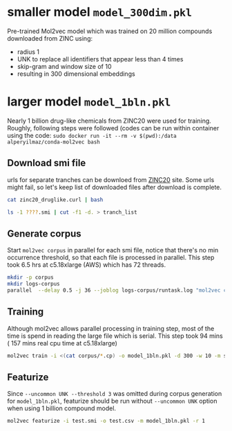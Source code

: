 # smaller model `model_300dim.pkl`

Pre-trained Mol2vec model which was trained on 20 million compounds downloaded from ZINC using:

* radius 1
* UNK to replace all identifiers that appear less than 4 times
* skip-gram and window size of 10
* resulting in 300 dimensional embeddings

# larger model `model_1bln.pkl`

Nearly 1 billion drug-like chemicals from ZINC20 were used for training. Roughly, following steps were followed (codes can be run within container using the code: `sudo docker run -it --rm -v $(pwd):/data alperyilmaz/conda-mol2vec bash`

## Download smi file

urls for separate tranches can be downloed from [ZINC20](http://zinc20.docking.org/tranches/home) site. Some urls might fail, so let's keep list of downloaded files after download is complete.

```bash
cat zinc20_druglike.curl | bash

ls -1 ????.smi | cut -f1 -d. > tranch_list
```

## Generate corpus

Start `mol2vec corpus` in parallel for each smi file, notice that there's no min occurrence threshold, so that each file is processed in parallel. This step took 6.5 hrs at c5.18xlarge (AWS) which has 72 threads.

```bash
mkdir -p corpus
mkdir logs-corpus
parallel  --delay 0.5 -j 36 --joblog logs-corpus/runtask.log "mol2vec corpus -i {}.smi -o corpus/{}.cp -r 1 -j 2 &> logs-corpus/{}_.log" :::: tranch_list   
```

## Training

Although mol2vec allows parallel processing in training step, most of the time is spend in reading the large file which is serial. This step took 94 mins ( 157 mins real cpu time at c5.18xlarge)

```bash
mol2vec train -i <(cat corpus/*.cp) -o model_1bln.pkl -d 300 -w 10 -m skip-gram --threshold 3 -j 72
```

## Featurize

Since `--uncommon UNK --threshold 3` was omitted during corpus generation for `model_1bln.pkl`, featurize should be run without `--uncommon UNK` option when using 1 billion compound model.

```bash
mol2vec featurize -i test.smi -o test.csv -m model_1bln.pkl -r 1
```
